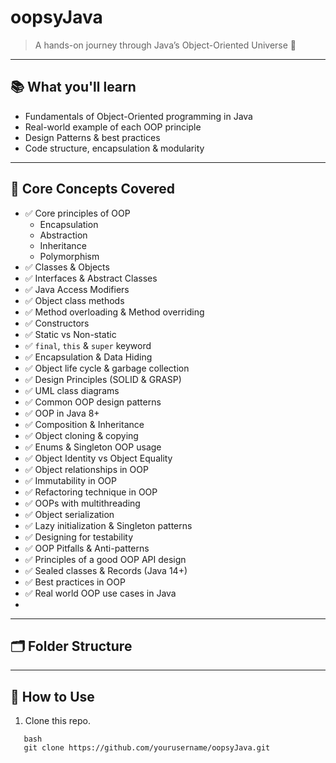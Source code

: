 # oopsyJava

> A hands-on journey through Java’s Object-Oriented Universe 🚀

---

## 📚 What you'll learn
- Fundamentals of Object-Oriented programming in Java
- Real-world example of each OOP principle
- Design Patterns & best practices
- Code structure, encapsulation & modularity

---

## 🧱 Core Concepts Covered
- ✅ Core principles of OOP
     - Encapsulation
     - Abstraction
     - Inheritance
     - Polymorphism
- ✅ Classes & Objects
- ✅ Interfaces & Abstract Classes
- ✅ Java Access Modifiers
- ✅ Object class methods
- ✅ Method overloading & Method overriding 
- ✅ Constructors
- ✅ Static vs Non-static 
- ✅ `final`, `this` & `super` keyword
- ✅ Encapsulation & Data Hiding
- ✅ Object life cycle & garbage collection
- ✅ Design Principles (SOLID & GRASP)
- ✅ UML class diagrams
- ✅ Common OOP design patterns
- ✅ OOP in Java 8+
- ✅ Composition & Inheritance
- ✅ Object cloning & copying
- ✅ Enums & Singleton OOP usage
- ✅ Object Identity vs Object Equality
- ✅ Object relationships in OOP
- ✅ Immutability in OOP
- ✅ Refactoring technique in OOP
- ✅ OOPs with multithreading
- ✅ Object serialization
- ✅ Lazy initialization & Singleton patterns
- ✅ Designing for testability
- ✅ OOP Pitfalls & Anti-patterns
- ✅ Principles of a good OOP API design
- ✅ Sealed classes & Records (Java 14+)
- ✅ Best practices in OOP
- ✅ Real world OOP use cases in Java
- 

---

## 🗂️ Folder Structure

---
## 🧠 How to Use
1. Clone this repo.
``` 
   bash
   git clone https://github.com/yourusername/oopsyJava.git
```


